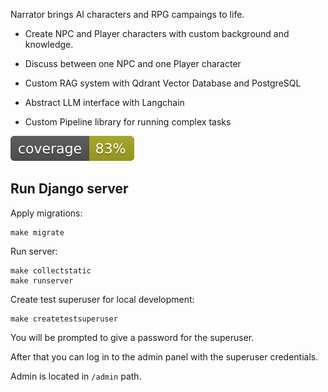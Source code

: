 Narrator brings AI characters and RPG campaings to life. 

- Create NPC and Player characters with custom background and knowledge.
- Discuss between one NPC and one Player character

- Custom RAG system with Qdrant Vector Database and PostgreSQL
- Abstract LLM interface with Langchain
- Custom Pipeline library for running complex tasks

![Test coverage](./assets/images/coverage.svg)

## Run Django server

Apply migrations:
```
make migrate
```

Run server:
```
make collectstatic
make runserver
```

Create test superuser for local development:
```
make createtestsuperuser
```
You will be prompted to give a password for the superuser.

After that you can log in to the admin panel with the superuser credentials.

Admin is located in `/admin` path.
